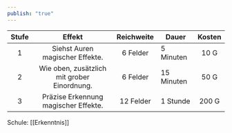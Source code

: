 ```yaml
---
publish: "true"
---
```


| **Stufe** |                 **Effekt**                  | **Reichweite** | Dauer      | **Kosten** |
| :-------: | :-----------------------------------------: | :------------: | ---------- | :--------: |
|     1     |       Siehst Auren magischer Effekte.       |    6 Felder    | 5 Minuten  |    10 G    |
|     2     | Wie oben, zusätzlich mit grober Einordnung. |    6 Felder    | 15 Minuten |    50 G    |
|     3     |    Präzise Erkennung magischer Effekte.     |   12 Felder    | 1 Stunde   |   200 G    |
Schule: [[Erkenntnis]]
